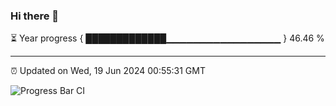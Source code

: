 ### Hi there 👋

⏳ Year progress { █████████████▁▁▁▁▁▁▁▁▁▁▁▁▁▁▁▁▁ } 46.46 %

---

⏰ Updated on Wed, 19 Jun 2024 00:55:31 GMT

![Progress Bar CI](https://github.com/liununu/liununu/workflows/Progress%20Bar%20CI/badge.svg)
